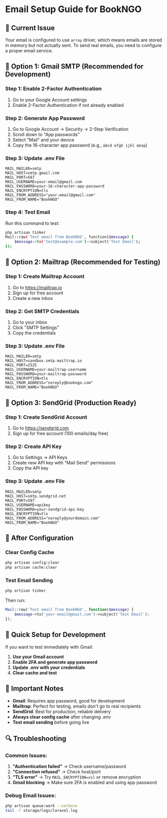 # Email Setup Guide for BookNGO

## 🚨 Current Issue
Your email is configured to use `array` driver, which means emails are stored in memory but not actually sent. To send real emails, you need to configure a proper email service.

## 📧 Option 1: Gmail SMTP (Recommended for Development)

### Step 1: Enable 2-Factor Authentication
1. Go to your Google Account settings
2. Enable 2-Factor Authentication if not already enabled

### Step 2: Generate App Password
1. Go to Google Account → Security → 2-Step Verification
2. Scroll down to "App passwords"
3. Select "Mail" and your device
4. Copy the 16-character app password (e.g., `abcd efgh ijkl mnop`)

### Step 3: Update .env File
```env
MAIL_MAILER=smtp
MAIL_HOST=smtp.gmail.com
MAIL_PORT=587
MAIL_USERNAME=your-email@gmail.com
MAIL_PASSWORD=your-16-character-app-password
MAIL_ENCRYPTION=tls
MAIL_FROM_ADDRESS="your-email@gmail.com"
MAIL_FROM_NAME="BookNGO"
```

### Step 4: Test Email
Run this command to test:
```bash
php artisan tinker
Mail::raw('Test email from BookNGO', function($message) {
    $message->to('test@example.com')->subject('Test Email');
});
```

## 📧 Option 2: Mailtrap (Recommended for Testing)

### Step 1: Create Mailtrap Account
1. Go to https://mailtrap.io
2. Sign up for free account
3. Create a new inbox

### Step 2: Get SMTP Credentials
1. Go to your inbox
2. Click "SMTP Settings"
3. Copy the credentials

### Step 3: Update .env File
```env
MAIL_MAILER=smtp
MAIL_HOST=sandbox.smtp.mailtrap.io
MAIL_PORT=2525
MAIL_USERNAME=your-mailtrap-username
MAIL_PASSWORD=your-mailtrap-password
MAIL_ENCRYPTION=tls
MAIL_FROM_ADDRESS="noreply@bookngo.com"
MAIL_FROM_NAME="BookNGO"
```

## 📧 Option 3: SendGrid (Production Ready)

### Step 1: Create SendGrid Account
1. Go to https://sendgrid.com
2. Sign up for free account (100 emails/day free)

### Step 2: Create API Key
1. Go to Settings → API Keys
2. Create new API key with "Mail Send" permissions
3. Copy the API key

### Step 3: Update .env File
```env
MAIL_MAILER=smtp
MAIL_HOST=smtp.sendgrid.net
MAIL_PORT=587
MAIL_USERNAME=apikey
MAIL_PASSWORD=your-sendgrid-api-key
MAIL_ENCRYPTION=tls
MAIL_FROM_ADDRESS="noreply@yourdomain.com"
MAIL_FROM_NAME="BookNGO"
```

## 🔧 After Configuration

### Clear Config Cache
```bash
php artisan config:clear
php artisan cache:clear
```

### Test Email Sending
```bash
php artisan tinker
```
Then run:
```php
Mail::raw('Test email from BookNGO', function($message) {
    $message->to('your-email@gmail.com')->subject('Test Email');
});
```

## 🚀 Quick Setup for Development

If you want to test immediately with Gmail:

1. **Use your Gmail account**
2. **Enable 2FA and generate app password**
3. **Update .env with your credentials**
4. **Clear cache and test**

## 📝 Important Notes

- **Gmail**: Requires app password, good for development
- **Mailtrap**: Perfect for testing, emails don't go to real recipients
- **SendGrid**: Best for production, reliable delivery
- **Always clear config cache** after changing .env
- **Test email sending** before going live

## 🔍 Troubleshooting

### Common Issues:
1. **"Authentication failed"** → Check username/password
2. **"Connection refused"** → Check host/port
3. **"TLS error"** → Try `MAIL_ENCRYPTION=ssl` or remove encryption
4. **Gmail blocking** → Make sure 2FA is enabled and using app password

### Debug Email Issues:
```bash
php artisan queue:work --verbose
tail -f storage/logs/laravel.log
```
